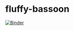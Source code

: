 # fluffy-bassoon

[![Binder](https://mybinder.org/badge_logo.svg)](https://mybinder.org/v2/gh/Half-Guinea-Press/fluffy-bassoon/main)
